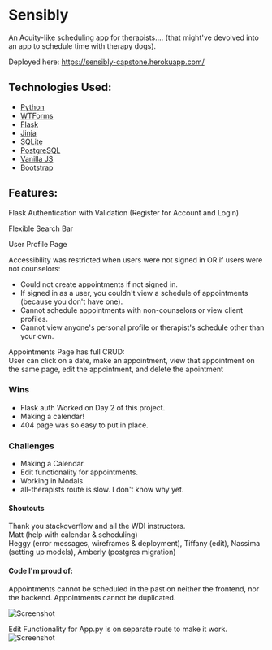 # Sensibly

An Acuity-like scheduling app for therapists....
(that might've devolved into an app to schedule time with therapy dogs).

Deployed here: https://sensibly-capstone.herokuapp.com/

## Technologies Used: 
- [Python](https://www.python.org/)
- [WTForms](https://wtforms.readthedocs.io/en/stable/)
- [Flask](http://flask.pocoo.org/docs/1.0/)
- [Jinja](http://jinja.pocoo.org/)
- [SQLite](https://www.sqlite.org/index.html)
- [PostgreSQL](https://www.postgresql.org/)
- [Vanilla JS]()
- [Bootstrap](https://getbootstrap.com/)

## Features:
Flask Authentication with Validation (Register for Account and Login)

Flexible Search Bar

User Profile Page

Accessibility was restricted when users were not signed in OR if users were not counselors:
- Could not create appointments if not signed in.
- If signed in as a user, you couldn't view a schedule of appointments (because you don't have one).
- Cannot schedule appointments with non-counselors or view client profiles. 
- Cannot view anyone's personal profile or therapist's schedule other than your own.

Appointments Page has full CRUD:  
User can click on a date, make an appointment, view that appointment on the same page, edit the appointment, and delete the apointment

### Wins
- Flask auth Worked on Day 2 of this project.
- Making a calendar!
- 404 page was so easy to put in place.

### Challenges
- Making a Calendar.
- Edit functionality for appointments. 
- Working in Modals.
- all-therapists route is slow. I don't know why yet.

#### Shoutouts
Thank you stackoverflow and all the WDI instructors.  
Matt (help with calendar & scheduling)  
Heggy (error messages, wireframes & deployment), Tiffany (edit), Nassima (setting up models), Amberly (postgres migration)   

#### Code I'm proud of:

Appointments cannot be scheduled in the past on neither the frontend, nor the backend.
Appointments cannot be duplicated.

![Screenshot ](../master/Sensibly-app.png)

Edit Functionality for App.py is on separate route to make it work.
![Screenshot ](../master/Sensibly-app.py-edit.png)



